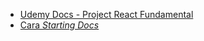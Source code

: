 * [Udemy Docs - Project React Fundamental ](/)
* [Cara _Starting Docs_](/run-docs.md "Cara termudah _play with docs_")
